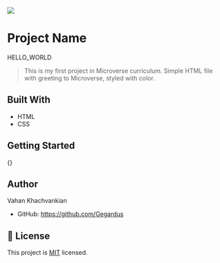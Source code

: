 ![](https://img.shields.io/badge/Microverse-blueviolet)

# Project Name

HELLO_WORLD

> This is my first project in Microverse curriculum. Simple HTML file with greeting to Microverse, styled with color.

## Built With

- HTML
- CSS

## Getting Started

{}

## Author

Vahan Khachvankian

- GitHub: https://github.com/Gegardus

## 📝 License

This project is [MIT](./MIT.md) licensed.
